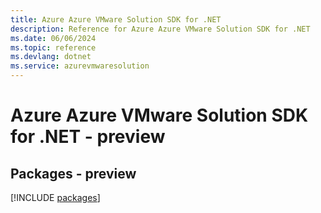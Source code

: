 ```yaml
---
title: Azure Azure VMware Solution SDK for .NET
description: Reference for Azure Azure VMware Solution SDK for .NET
ms.date: 06/06/2024
ms.topic: reference
ms.devlang: dotnet
ms.service: azurevmwaresolution
---
```

# Azure Azure VMware Solution SDK for .NET - preview
## Packages - preview
[!INCLUDE [packages](azure-vmware-solution-index.md)]